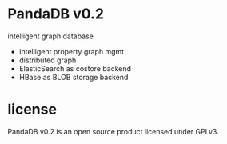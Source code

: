 # PandaDB v0.2
intelligent graph database

* intelligent property graph mgmt
* distributed graph
* ElasticSearch as costore backend
* HBase as BLOB storage backend

# license
PandaDB v0.2 is an open source product licensed under GPLv3.
